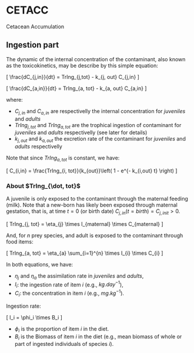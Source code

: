# CETACC
Cetacean Accumulation


## Ingestion part

The dynamic of the internal concentration of the contaminant, also known as the toxicokinetics, may be describe by this simple equation:

\[
\frac{dC_{j,in}}{dt} = TrIng_{j,tot} - k_{j, out}  C_{j,in}
\]

\[
\frac{dC_{a,in}}{dt} = TrIng_{a, tot} - k_{a, out} C_{a,in}
\]


where:
- $C_{j, in}$ and $C_{a,in}$ are respectivelly the internal concentration for *juveniles* and *adults*
- $TrIng_{j, tot}$ and $TrIng_{a, tot}$  are the trophical ingestion of contaminant for *juveniles* and *adults* respectivelly (see later for details)
- $k_{j,out}$ and $k_{a, out}$ the excretion rate of the contaminant for *juveniles* and *adults* respectivelly

Note that since $TrIng_{a, tot}$ is constant, we have:

\[
C_{i,in} = \frac{TrIng_{i, tot}}{k_{out}}\left\( 1 - e^{- k_{i,out} t} \right\)
\]


### About $TrIng_{\dot, tot}$

A juvenile is only exposed to the contaminant through the maternal feeding (milk). Note that a new-born has likely been exposed through maternal gestation, that is, at time $t=0$ (or birth date) $C_{j,in}(t=birth) = C_{j,init}>0$.

\[
TrIng_{j, tot} = \eta_{j} \times I_{maternal} \times C_{maternal}
\]

And, for $n$ prey species, and adult is exposed to the contaminant through food items:

\[
TrIng_{a, tot} = \eta_{a} \sum_{i=1}^{n} \times I_{i} \times C_{i}
\]

In both equations, we have:
- $\eta_{j}$ and $\eta_{a}$ the assimilation rate in *juveniles* and *adults*,
- $I_i$: the ingestion rate of item $i$ (e.g., $kg.day^{-1}$),
- $C_i$: the concentration in item $i$ (e.g., $mg.kg^{-1}$).

Ingestion rate:

\[
I_i = \phi_i \times B_i
\]

- $\phi_i$ is the proportion of item $i$ in the diet.
- $B_i$ is the Biomass of item $i$ in the diet (e.g., mean biomass of whole or part of ingested individuals of species $i$).




